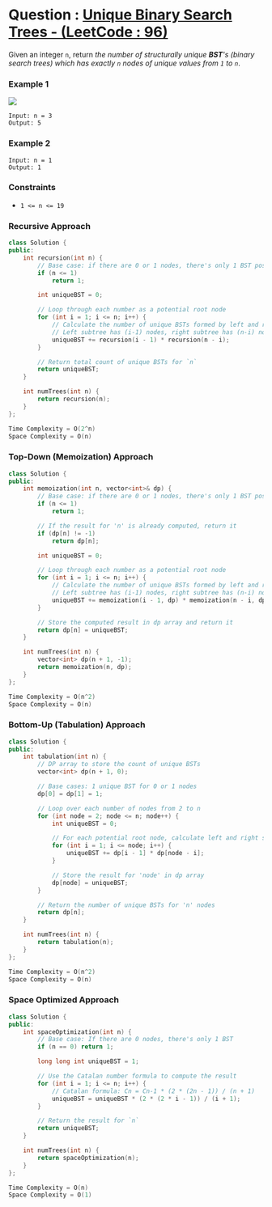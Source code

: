 # Question : [Unique Binary Search Trees - (LeetCode : 96)](https://leetcode.com/problems/unique-binary-search-trees/description/)

Given an integer `n`, return _the number of structurally unique **BST**'s (binary search trees) which has exactly `n` nodes of unique values from `1` to `n`_.

### Example 1

![](https://assets.leetcode.com/uploads/2021/01/18/uniquebstn3.jpg)

```
Input: n = 3
Output: 5
```

### Example 2

```
Input: n = 1
Output: 1
```

### Constraints

-   `1 <= n <= 19`

### Recursive Approach

```Cpp
class Solution {
public:
    int recursion(int n) {
        // Base case: if there are 0 or 1 nodes, there's only 1 BST possible
        if (n <= 1)
            return 1;

        int uniqueBST = 0;

        // Loop through each number as a potential root node
        for (int i = 1; i <= n; i++) {
            // Calculate the number of unique BSTs formed by left and right subtrees
            // Left subtree has (i-1) nodes, right subtree has (n-i) nodes
            uniqueBST += recursion(i - 1) * recursion(n - i);
        }

        // Return total count of unique BSTs for `n`
        return uniqueBST;
    }

    int numTrees(int n) {
        return recursion(n);
    }
};

Time Complexity = O(2^n)
Space Complexity = O(n)
```

### Top-Down (Memoization) Approach

```Cpp
class Solution {
public:
    int memoization(int n, vector<int>& dp) {
        // Base case: if there are 0 or 1 nodes, there's only 1 BST possible
        if (n <= 1)
            return 1;

        // If the result for 'n' is already computed, return it
        if (dp[n] != -1)
            return dp[n];

        int uniqueBST = 0;

        // Loop through each number as a potential root node
        for (int i = 1; i <= n; i++) {
            // Calculate the number of unique BSTs formed by left and right subtrees
            // Left subtree has (i-1) nodes, right subtree has (n-i) nodes
            uniqueBST += memoization(i - 1, dp) * memoization(n - i, dp);
        }

        // Store the computed result in dp array and return it
        return dp[n] = uniqueBST;
    }

    int numTrees(int n) {
        vector<int> dp(n + 1, -1);
        return memoization(n, dp);
    }
};

Time Complexity = O(n^2)
Space Complexity = O(n)
```

### Bottom-Up (Tabulation) Approach

```Cpp
class Solution {
public:
    int tabulation(int n) {
        // DP array to store the count of unique BSTs
        vector<int> dp(n + 1, 0);

        // Base cases: 1 unique BST for 0 or 1 nodes
        dp[0] = dp[1] = 1;

        // Loop over each number of nodes from 2 to n
        for (int node = 2; node <= n; node++) {
            int uniqueBST = 0;

            // For each potential root node, calculate left and right subtree combinations
            for (int i = 1; i <= node; i++) {
                uniqueBST += dp[i - 1] * dp[node - i];
            }

            // Store the result for 'node' in dp array
            dp[node] = uniqueBST;
        }

        // Return the number of unique BSTs for 'n' nodes
        return dp[n];
    }

    int numTrees(int n) {
        return tabulation(n);
    }
};

Time Complexity = O(n^2)
Space Complexity = O(n)
```

### Space Optimized Approach

```Cpp
class Solution {
public:
    int spaceOptimization(int n) {
        // Base case: If there are 0 nodes, there's only 1 BST
        if (n == 0) return 1;

        long long int uniqueBST = 1;

        // Use the Catalan number formula to compute the result
        for (int i = 1; i <= n; i++) {
            // Catalan formula: Cn = Cn-1 * (2 * (2n - 1)) / (n + 1)
            uniqueBST = uniqueBST * (2 * (2 * i - 1)) / (i + 1);
        }

        // Return the result for `n`
        return uniqueBST;
    }

    int numTrees(int n) {
        return spaceOptimization(n);
    }
};

Time Complexity = O(n)
Space Complexity = O(1)
```
